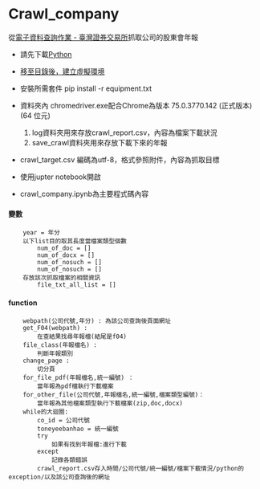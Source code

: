 # Crawl_company

從[電子資料查詢作業 - 臺灣證券交易所](http://https://doc.twse.com.tw/server-java/t57sb01 "電子資料查詢作業 - 臺灣證券交易所")抓取公司的股東會年報

- 請先下載[Python](http://https://www.python.org/downloads/ "Python")

- [移至目錄後，建立虛擬環境](http://https://www.itread01.com/content/1541158272.html "移至目錄後，建立虛擬環境")

- 安裝所需套件
pip install -r equipment.txt

- 資料夾內 chromedriver.exe配合Chrome為版本 75.0.3770.142 (正式版本) (64 位元)
	1. log資料夾用來存放crawl_report.csv，內容為檔案下載狀況
	1. save_crawl資料夾用來存放下載下來的年報
- crawl_target.csv 編碼為utf-8，格式參照附件，內容為抓取目標
- 使用jupter notebook開啟
- crawl_company.ipynb為主要程式碼內容

#### 變數
		year = 年分
		以下list目的取其長度當檔案類型個數
			num_of_doc = [] 
			num_of_docx = []
			num_of_nosuch = []
			num_of_nosuch = []
		存放該次抓取檔案的相關資訊
			file_txt_all_list = [] 
#### function
		webpath(公司代號,年分) : 為該公司查詢後頁面網址
		get_F04(webpath) : 
			在查結果找尋年報檔(結尾是f04)
		file_class(年報檔名) : 
			判斷年報類別
		change_page :
			切分頁
		for_file_pdf(年報檔名,統一編號) ：
			當年報為pdf檔執行下載檔案
		for_other_file(公司代號,年報檔名,統一編號,檔案類型編號)：
			當年報為其他檔案類型執行下載檔案(zip,doc,docx)
		while的大迴圈:
			co_id = 公司代號
			toneyeebanhao = 統一編號
			try
				如果有找到年報檔:進行下載
			except 
				記錄各類錯誤
			crawl_report.csv存入時間/公司代號/統一編號/檔案下載情況/python的exception/以及該公司查詢後的網址





